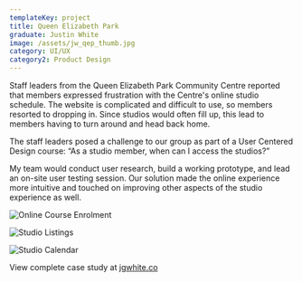```yaml
---
templateKey: project
title: Queen Elizabeth Park
graduate: Justin White
image: /assets/jw_qep_thumb.jpg
category: UI/UX
category2: Product Design
---
```

Staff leaders from the Queen Elizabeth Park Community Centre reported that members expressed frustration with the Centre's online studio schedule. The website is complicated and difficult to use, so members resorted to dropping in. Since studios would often fill up, this lead to members having to turn around and head back home.

The staff leaders posed a challenge to our group as part of a User Centered Design course: “As a studio member, when can I access the studios?” 

My team would conduct user research, build a working prototype, and lead an on-site user testing session. Our solution made the online experience more intuitive and touched on improving other aspects of the studio experience as well.

![Online Course Enrolment](/assets/jw_qep_02.png)

![Studio Listings](/assets/jw_qep_03.png)

![Studio Calendar](/assets/jw_qep_01.png)

View complete case study at [jgwhite.co](http://www.jgwhite.co/)
